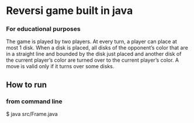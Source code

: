# Reversi game built in java
### For educational purposes
The game is played by two players. At every turn, a player can place at most 1 disk. When a disk is placed, all disks of the opponent’s color that are in a straight line and bounded by the disk just placed and another disk of the current player’s color are turned over to the current player’s color. A move is valid only if it turns over some disks.

## How to run
### from command line
$ java src/Frame.java
